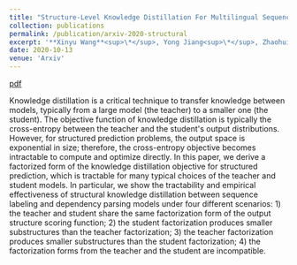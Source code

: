 ```yaml
---
title: "Structure-Level Knowledge Distillation For Multilingual Sequence Labeling"
collection: publications
permalink: /publication/arxiv-2020-structural
excerpt: '**Xinyu Wang**<sup>\*</sup>, Yong Jiang<sup>\*</sup>, Zhaohui Yan<sup>\*</sup>, Zixia Jia<sup>\*</sup>, Nguyen Bach, Tao Wang, Zhongqiang Huang, Fei Huang, Kewei Tu.'
date: 2020-10-13
venue: 'Arxiv'
---
```


<!-- [pdf](https://arxiv.org/pdf/1906.07880.pdf)
[code](https://github.com/wangxinyu0922/Second_Order_SDP)
[bibtex](https://www.aclweb.org/anthology/P19-1454.bib) -->
[pdf]()

Knowledge distillation is a critical technique to transfer knowledge between models, typically from a large model (the teacher) to a smaller one (the student). The objective function of knowledge distillation is typically the cross-entropy between the teacher and the student's output distributions. However, for structured prediction problems, the output space is exponential in size; therefore, the cross-entropy objective becomes intractable to compute and optimize directly. In this paper, we derive a factorized form of the knowledge distillation objective for structured prediction, which is tractable for many typical choices of the teacher and student models. In particular, we show the tractability and empirical effectiveness of structural knowledge distillation between sequence labeling and dependency parsing models under four different scenarios: 1) the teacher and student share the same factorization form of the output structure scoring function; 2) the student factorization produces smaller substructures than the teacher factorization; 3) the teacher factorization produces smaller substructures than the student factorization; 4) the factorization forms from the teacher and the student are incompatible.